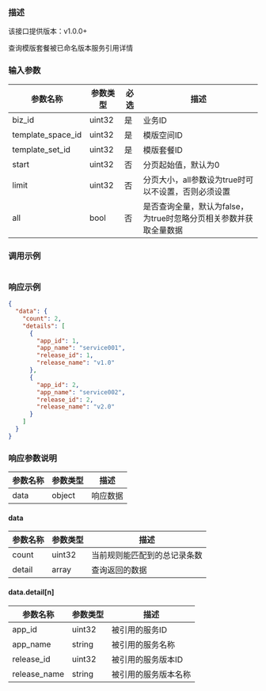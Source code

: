 ### 描述

该接口提供版本：v1.0.0+

查询模版套餐被已命名版本服务引用详情

### 输入参数

| 参数名称          | 参数类型 | 必选 | 描述                                                         |
| ----------------- | -------- | ---- | ------------------------------------------------------------ |
| biz_id            | uint32   | 是   | 业务ID                                                       |
| template_space_id | uint32   | 是   | 模版空间ID                                                   |
| template_set_id   | uint32   | 是   | 模版套餐ID                                                   |
| start             | uint32   | 否   | 分页起始值，默认为0                                          |
| limit             | uint32   | 否   | 分页大小，all参数设为true时可以不设置，否则必须设置          |
| all               | bool     | 否   | 是否查询全量，默认为false，为true时忽略分页相关参数并获取全量数据 |

### 调用示例

```json

```

### 响应示例

```json
{
  "data": {
    "count": 2,
    "details": [
      {
        "app_id": 1,
        "app_name": "service001",
        "release_id": 1,
        "release_name": "v1.0"
      },
      {
        "app_id": 2,
        "app_name": "service002",
        "release_id": 2,
        "release_name": "v2.0"        
      }
    ]
  }
}
```

### 响应参数说明

| 参数名称 | 参数类型 | 描述     |
| -------- | -------- | -------- |
| data     | object   | 响应数据 |

#### data

| 参数名称 | 参数类型 | 描述                         |
| -------- | -------- | ---------------------------- |
| count    | uint32   | 当前规则能匹配到的总记录条数 |
| detail   | array    | 查询返回的数据               |

#### data.detail[n]

| 参数名称     | 参数类型 | 描述                 |
| ------------ | -------- | -------------------- |
| app_id       | uint32   | 被引用的服务ID       |
| app_name     | string   | 被引用的服务名称     |
| release_id   | uint32   | 被引用的服务版本ID   |
| release_name | string   | 被引用的服务版本名称 |

